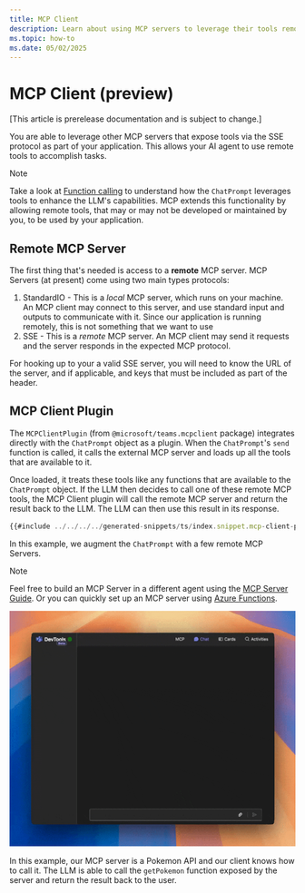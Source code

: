 ```yaml
---
title: MCP Client
description: Learn about using MCP servers to leverage their tools remotely in your agent.
ms.topic: how-to
ms.date: 05/02/2025
---
```


# MCP Client (preview)

[This article is prerelease documentation and is subject to change.]

You are able to leverage other MCP servers that expose tools via the SSE protocol as part of your application. This allows your AI agent to use remote tools to accomplish tasks.

> [!NOTE]
> Take a look at [Function calling](../function-calling.md) to understand how the `ChatPrompt` leverages tools to enhance the LLM's capabilities. MCP extends this functionality by allowing remote tools, that may or may not be developed or maintained by you, to be used by your application.

## Remote MCP Server

The first thing that's needed is access to a **remote** MCP server. MCP Servers (at present) come using two main types protocols:

1. StandardIO - This is a _local_ MCP server, which runs on your machine. An MCP client may connect to this server, and use standard input and outputs to communicate with it. Since our application is running remotely, this is not something that we want to use
2. SSE - This is a _remote_ MCP server. An MCP client may send it requests and the server responds in the expected MCP protocol.

For hooking up to your a valid SSE server, you will need to know the URL of the server, and if applicable, and keys that must be included as part of the header.

## MCP Client Plugin

The `MCPClientPlugin` (from `@microsoft/teams.mcpclient` package) integrates directly with the `ChatPrompt` object as a plugin. When the `ChatPrompt`'s `send` function is called, it calls the external MCP server and loads up all the tools that are available to it.

Once loaded, it treats these tools like any functions that are available to the `ChatPrompt` object. If the LLM then decides to call one of these remote MCP tools, the MCP Client plugin will call the remote MCP server and return the result back to the LLM. The LLM can then use this result in its response.

```typescript
{{#include ../../../../generated-snippets/ts/index.snippet.mcp-client-prompt-config.ts  }}
```

In this example, we augment the `ChatPrompt` with a few remote MCP Servers.

> [!NOTE]
> Feel free to build an MCP Server in a different agent using the [MCP Server Guide](./mcp-server.md). Or you can quickly set up an MCP server using [Azure Functions](https://techcommunity.microsoft.com/blog/appsonazureblog/build-ai-agent-tools-using-remote-mcp-with-azure-functions/4401059).

![MCP Client in Devtools](../../../assets/screenshots/mcp-client-pokemon.gif)

In this example, our MCP server is a Pokemon API and our client knows how to call it. The LLM is able to call the `getPokemon` function exposed by the server and return the result back to the user.
